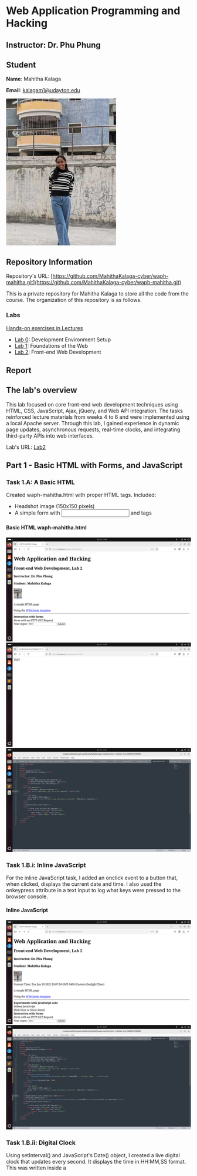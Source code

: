 # Web Application Programming and Hacking

## Instructor: Dr. Phu Phung

## Student

**Name**: Mahitha Kalaga

**Email**: [kalagam1@udayton.edu](kalagam1@udayton.edu)

![Mahitha's headshot](../../images/mahi.jpeg)

## Repository Information

Repository's URL: [https://github.com/MahithaKalaga-cyber/waph-mahitha.git](https://github.com/MahithaKalaga-cyber/waph-mahitha.git)

This is a private repository for Mahitha Kalaga to store all the code from the course. The organization of this repository is as follows.

### Labs

[Hands-on exercises in Lectures](labs)

- [Lab 0](labs/lab0): Development Environment Setup
- [Lab 1](labs/lab1): Foundations of the Web
- [Lab 2](labs/lab2): Front-end Web Development

## Report

## The lab's overview

This lab focused on core front-end web development techniques using HTML, CSS, JavaScript, Ajax, jQuery, and Web API integration. The tasks reinforced lecture materials from weeks 4 to 6 and were implemented using a local Apache server. Through this lab, I gained experience in dynamic page updates, asynchronous requests, real-time clocks, and integrating third-party APIs into web interfaces.

Lab's URL: [Lab2](https://github.com/MahithaKalaga-cyber/waph-mahitha/tree/main/labs/lab2)

## Part 1 - Basic HTML with Forms, and JavaScript

### Task 1.A: A Basic HTML 

Created waph-mahitha.html with proper HTML tags. Included:
 - Headshot image (150x150 pixels)
 - A simple form with <input> and <submit> tags

#### Basic HTML waph-mahitha.html 
![Basic HTML waph-mahitha.html](../../images/2.1.a.a.jpeg) 
![Basic HTML waph-mahitha.html](../../images/2.1.a.jpeg) 
![Basic HTML waph-mahitha.html](../../images/2.1.a.a.a.jpeg)

### Task 1.B.i: Inline JavaScript

For the inline JavaScript task, I added an onclick event to a button that, when clicked, displays the current date and time. I also used the onkeypress attribute in a text input to log what keys were pressed to the browser console. 

#### Inline JavaScript
![Inline JavaScript](../../images/2.1.b.2.jpeg)
![Inline JavaScript](../../images/2.1.b.2.1.jpeg)

### Task 1.B.ii: Digital Clock 

Using setInterval() and JavaScript's Date() object, I created a live digital clock that updates every second. It displays the time in HH:MM,SS format. This was written inside a <script> tag and directly manipulated the inner content of a div. 

#### Digital Clock
![Digital Clock](../../images/2.1.b.jpeg)
![Digital Clock](../../images/2.1.b.b.jpeg)
![Digital Clock](../../images/2.1.b.b.b.jpeg)

### Task 1.B.iii: Show/Hide Email

Created a reusable and modular JavaScript file (email.js) that dynamically toggles the visibility of my email address. When the user clicks a div, the content switches between a label and a mailto: hyperlink. This component demonstrates external JS integration, conditional logic, and DOM element replacement.

#### Show/Hide Email
![Show/Hide Email](../../images/2.1.c.jpeg)
![Show/Hide Email](../../images/2.1.c.c.jpeg)
![Show/Hide Email](../../images/2.1.c.c.c.jpeg)

### Task 1.B.iv: Analog Clock

Added an analog clock using a <canvas> element and the external script hosted at https:/waph-phung.github.io/clock.js. The script draws clock hands in real time using canvas rendering.

#### Analog Clock
![Analog Clock](../../images/2.1.d.jpeg)
![Analog Clock](../../images/2.1.d.d.jpeg)

### Task 2: Ajax, CSS, jQuery, and Web API Integration

### Task 2.A: Ajax 

Implemented a form-driven Ajax request using XMLHttpRequest to send user input to echo.php. The servers response is retrieved and rendered within a target div element. By monitoring the request through browser developer tools, I gained insight into asynchronous communication and HTTP request/response lifecycles.

#### Ajax
![Ajax](../../images/2.2.a.jpeg)
![Ajax](../../images/2.2.a.a.jpeg)

### Task 2.B: CSS  

Demonstrated an understanding of different CSS application methods:
 - Inline CSS was used directly within HTML tags for quick styling.
 - Internal CSS was defined within a <style> block in the <head> for layout consistency.
 - External CSS was applied by linking to a remote stylesheet (https:/waph-phung.github.io/style3.css).

#### CSS 
![CSS](../../images/2.2.b.jpeg)
![CSS](../../images/2.2.b.b.jpeg)

### Task 2.C: jQuery   

Included the jQuery library via CDN and developed Ajax functions using both $get() and $post() methods to interact with the echo.php endpoint. The responses were dynamically injected into the DOM. 

#### jQuery  
![jQuery](../../images/2.2.c.1.jpeg)
![jQuery](../../images/2.2.c.c.1.jpeg)

#### jQuery  
![jQuery](../../images/2.2.c.2.jpeg)
![jQuery](../../images/2.2.c.c.2.jpeg)

### Task 2.D: Web API Integration  

 - i. Joke API

Used jQuery to fetch a random programming joke from https:/v2.jokeapi.dev/joke/Programming?type=single on page load. The returned JSON was parsed, and the joke was displayed in a div element. This integration demonstrated the practical use of external APIs to enhance user engagement.

#### Joke API 
![Joke API](../../images/2.2.d.1.jpeg)
![Joke API](../../images/2.2.d.d.1.jpeg)

 - ii. Agify API with fetch()

Used JavaScripts modern fetch() API to retrieve age prediction data from https:/api.agify.io/?name=... based on user input. The results were processed asynchronously and rendered within the page, providing a hands-on example of modern JavaScript promises and external API interaction.

#### Agify API with fetch()
![Agify API with fetch()](../../images/2.2.d.2.jpeg)
![Agify API with fetch()](../../images/2.2.d.d.2.jpeg)


